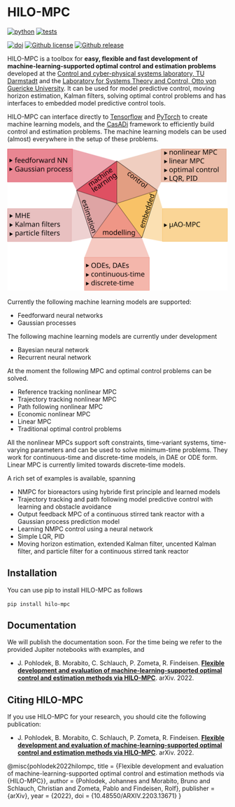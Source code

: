 HILO-MPC 
=========

[![python](https://img.shields.io/badge/Python-3.7%20%7C%203.8%20%7C%203.9-informational)](https://www.python.org/downloads/)
[![tests](https://github.com/hilo-mpc/hilo-mpc/workflows/Tests/badge.svg)](https://github.com/hilo-mpc/hilo-mpc/actions?query=workflow%3ATests)
<!--[![codecov](https://codecov.io/gh/hilo-mpc/hilo-mpc/branch/master/graph/badge.svg?token=27JHVC1LR9)](https://codecov.io/gh/hilo-mpc/hilo-mpc)-->
[![doi](https://img.shields.io/badge/DOI-10.48550%2FarXiv.2203.13671-informational)](https://doi.org/10.48550/arXiv.2203.13671)
[![Github license](https://img.shields.io/github/license/hilo-mpc/hilo-mpc.svg)](https://github.com/hilo-mpc/hilo-mpc/blob/master/LICENSE)
[![Github release](https://img.shields.io/github/release/hilo-mpc/hilo-mpc.svg)](https://GitHub.com/hilo-mpc/hilo-mpc/releases/)

HILO-MPC is a toolbox for **easy, flexible and fast development of machine-learning-supported optimal control and 
estimation problems** developed at the [Control and cyber-physical systems laboratory, TU Darmstadt](https://www.ccps.tu-darmstadt.de) and the [Laboratory for Systems Theory and Control, Otto von Guericke University](http://ifatwww.et.uni-magdeburg.de/syst/). It can be used for model predictive control, moving horizon estimation, Kalman filters, solving optimal control problems and has interfaces to embedded model predictive control tools. 



HILO-MPC can interface directly to [Tensorflow](https://www.tensorflow.org/) and [PyTorch](https://pytorch.org/)
to create machine learning models, and the [CasADi](https://web.casadi.org/) framework to efficiently
build control and estimation problems. The machine learning models can be used (almost) everywhere in the setup
of these problems. 

![plot](doc/source/images/overview.svg)

Currently the following machine learning models are supported:

- Feedforward neural networks
- Gaussian processes
 
The following machine learning models are currently under development
 
- Bayesian neural network
- Recurrent neural network

At the moment the following MPC and optimal control problems can be solved. 

- Reference tracking nonlinear MPC
- Trajectory tracking nonlinear MPC
- Path following nonlinear MPC
- Economic nonlinear MPC
- Linear MPC
- Traditional optimal control problems

All the nonlinear MPCs support soft constraints, time-variant systems, time-varying parameters and can be used to solve 
minimum-time problems. They work for continuous-time and discrete-time models, in DAE or ODE form. Linear MPC is currently limited towards discrete-time models. 

A rich set of examples is available, spanning 
- NMPC for bioreactors using hybride first principle and learned models
- Trajectory tracking and path following model predictive control with learning and obstacle avoidance
- Output feedback MPC of a continuous stirred tank reactor with a Gaussian process prediction model
- Learning NMPC control using a neural network
- Simple LQR, PID 
- Moving horizon estimation, extended Kalman filter, uncented Kalman filter, and particle filter for a continuous stirred tank reactor

Installation
-------------
You can use pip to install HILO-MPC as follows 

``
pip install hilo-mpc
``

Documentation
-------------
We will publish the documentation soon. For the time being we refer to the provided Jupiter notebooks with examples, and 
* J. Pohlodek, B. Morabito, C. Schlauch, P. Zometa, R. Findeisen. **[Flexible development and evaluation of 
machine-learning-supported optimal control and estimation methods via HILO-MPC](https://arxiv.org/abs/2203.13671)**. 
arXiv. 2022.

Citing HILO-MPC
---------------
If you use HILO-MPC for your research, you should cite the following publication:

* J. Pohlodek, B. Morabito, C. Schlauch, P. Zometa, R. Findeisen. **[Flexible development and evaluation of 
machine-learning-supported optimal control and estimation methods via HILO-MPC](https://arxiv.org/abs/2203.13671)**. 
arXiv. 2022.

@misc{pohlodek2022hilompc,
    title = {Flexible development and evaluation of machine-learning-supported optimal control and estimation methods via {HILO-MPC}},
    author = {Pohlodek, Johannes and Morabito, Bruno and Schlauch, Christian and Zometa, Pablo and Findeisen, Rolf},
    publisher = {arXiv},
    year = {2022},
    doi = {10.48550/ARXIV.2203.13671}
}
```
